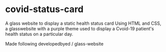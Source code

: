 # covid-status-card
A glass website to display a static health status card
Using HTML and CSS, a glasswebsite with a purple theme used to display a Cvoid-19 patient's health status on a particular day.

Made following developedbyed
/
glass-website
